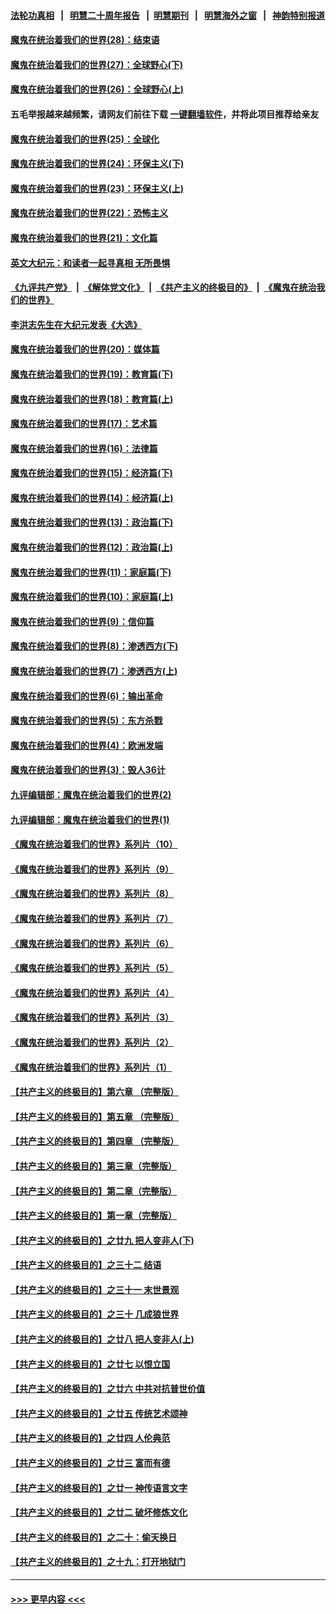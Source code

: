 #### [法轮功真相](https://github.com/gfw-breaker/truth/blob/master/README.md?t=0) &nbsp;&nbsp;|&nbsp;&nbsp; [明慧二十周年报告](https://github.com/gfw-breaker/mh-reports/blob/master/README.md?t=0) &nbsp;&nbsp;|&nbsp;&nbsp;[明慧期刊](https://github.com/gfw-breaker/mh-qikan) &nbsp;&nbsp;|&nbsp;&nbsp; [明慧海外之窗](https://github.com/gfw-breaker/mh-news/blob/master/README.md?t=0) &nbsp;&nbsp;|&nbsp;&nbsp; [神韵特别报道](https://github.com/gfw-breaker/mh-news/blob/master/shenyun.md?t=0)
#### [魔鬼在统治着我们的世界(28)：结束语](../pages/nsc422/n10936246.md?t=07100451) 
#### [魔鬼在统治着我们的世界(27)：全球野心(下)](../pages/nsc422/n10928319.md?t=07100451) 
#### [魔鬼在统治着我们的世界(26)：全球野心(上)](../pages/nsc422/n10900318.md?t=07100451) 
#### 五毛举报越来越频繁，请网友们前往下载 [一键翻墙软件](https://github.com/gfw-breaker/ssr-accounts)，并将此项目推荐给亲友
#### [魔鬼在统治着我们的世界(25)：全球化](../pages/nsc422/n10788205.md?t=07100451) 
#### [魔鬼在统治着我们的世界(24)：环保主义(下)](../pages/nsc422/n10695307.md?t=07100451) 
#### [魔鬼在统治着我们的世界(23)：环保主义(上)](../pages/nsc422/n10688613.md?t=07100451) 
#### [魔鬼在统治着我们的世界(22)：恐怖主义](../pages/nsc422/n10614727.md?t=07100451) 
#### [魔鬼在统治着我们的世界(21)：文化篇](../pages/nsc422/n10597706.md?t=07100451) 
#### [英文大纪元：和读者一起寻真相 无所畏惧](../pages/nsc422/n12542027.md?t=07100451) 
#### [《九评共产党》](https://github.com/begood0513/9ping.md/blob/master/README.md) &nbsp;|&nbsp; [《解体党文化》](../../../../jtdwh.md/blob/master/README.md)  &nbsp;|&nbsp; [《共产主义的终极目的》](../../../../gczydzjmd.md/blob/master/README.md) &nbsp;|&nbsp; [《魔鬼在统治我们的世界》](../../../../mgztzwmdsj.md/blob/master/README.md) 
#### [李洪志先生在大纪元发表《大选》](../pages/nsc422/n12534746.md?t=07100451) 
#### [魔鬼在统治着我们的世界(20)：媒体篇](../pages/nsc422/n10586579.md?t=07100451) 
#### [魔鬼在统治着我们的世界(19)：教育篇(下)](../pages/nsc422/n10564808.md?t=07100451) 
#### [魔鬼在统治着我们的世界(18)：教育篇(上)](../pages/nsc422/n10526970.md?t=07100451) 
#### [魔鬼在统治着我们的世界(17)：艺术篇](../pages/nsc422/n10499093.md?t=07100451) 
#### [魔鬼在统治着我们的世界(16)：法律篇](../pages/nsc422/n10485969.md?t=07100451) 
#### [魔鬼在统治着我们的世界(15)：经济篇(下)](../pages/nsc422/n10469975.md?t=07100451) 
#### [魔鬼在统治着我们的世界(14)：经济篇(上)](../pages/nsc422/n10457370.md?t=07100451) 
#### [魔鬼在统治着我们的世界(13)：政治篇(下)](../pages/nsc422/n10448270.md?t=07100451) 
#### [魔鬼在统治着我们的世界(12)：政治篇(上)](../pages/nsc422/n10444576.md?t=07100451) 
#### [魔鬼在统治着我们的世界(11)：家庭篇(下)](../pages/nsc422/n10440961.md?t=07100451) 
#### [魔鬼在统治着我们的世界(10)：家庭篇(上)](../pages/nsc422/n10435448.md?t=07100451) 
#### [魔鬼在统治着我们的世界(9)：信仰篇](../pages/nsc422/n10432159.md?t=07100451) 
#### [魔鬼在统治着我们的世界(8)：渗透西方(下)](../pages/nsc422/n10429603.md?t=07100451) 
#### [魔鬼在统治着我们的世界(7)：渗透西方(上)](../pages/nsc422/n10426013.md?t=07100451) 
#### [魔鬼在统治着我们的世界(6)：输出革命](../pages/nsc422/n10421536.md?t=07100451) 
#### [魔鬼在统治着我们的世界(5)：东方杀戮](../pages/nsc422/n10417707.md?t=07100451) 
#### [魔鬼在统治着我们的世界(4)：欧洲发端](../pages/nsc422/n10414890.md?t=07100451) 
#### [魔鬼在统治着我们的世界(3)：毁人36计](../pages/nsc422/n10411583.md?t=07100451) 
#### [九评编辑部：魔鬼在统治着我们的世界(2)](../pages/nsc422/n10410036.md?t=07100451) 
#### [九评编辑部：魔鬼在统治着我们的世界(1)](../pages/nsc422/n10406825.md?t=07100451) 
#### [《魔鬼在统治着我们的世界》系列片（10）](../pages/nsc422/n12292670.md?t=07100451) 
#### [《魔鬼在统治着我们的世界》系列片（9）](../pages/nsc422/n12290859.md?t=07100451) 
#### [《魔鬼在统治着我们的世界》系列片（8）](../pages/nsc422/n12287445.md?t=07100451) 
#### [《魔鬼在统治着我们的世界》系列片（7）](../pages/nsc422/n12283425.md?t=07100451) 
#### [《魔鬼在统治着我们的世界》系列片（6）](../pages/nsc422/n12282314.md?t=07100451) 
#### [《魔鬼在统治着我们的世界》系列片（5）](../pages/nsc422/n12281419.md?t=07100451) 
#### [《魔鬼在统治着我们的世界》系列片（4）](../pages/nsc422/n12274024.md?t=07100451) 
#### [《魔鬼在统治着我们的世界》系列片（3）](../pages/nsc422/n12271322.md?t=07100451) 
#### [《魔鬼在统治着我们的世界》系列片（2）](../pages/nsc422/n12269049.md?t=07100451) 
#### [《魔鬼在统治着我们的世界》系列片（1）](../pages/nsc422/n12267575.md?t=07100451) 
#### [【共产主义的终极目的】第六章 （完整版）](../pages/nsc422/n11428913.md?t=07100451) 
#### [【共产主义的终极目的】第五章 （完整版）](../pages/nsc422/n11428912.md?t=07100451) 
#### [【共产主义的终极目的】第四章 （完整版）](../pages/nsc422/n11428907.md?t=07100451) 
#### [【共产主义的终极目的】第三章（完整版）](../pages/nsc422/n11428848.md?t=07100451) 
#### [【共产主义的终极目的】第二章（完整版）](../pages/nsc422/n11428831.md?t=07100451) 
#### [【共产主义的终极目的】第一章（完整版）](../pages/nsc422/n11417651.md?t=07100451) 
#### [【共产主义的终极目的】之廿九 把人变非人(下)](../pages/nsc422/n11344140.md?t=07100451) 
#### [【共产主义的终极目的】之三十二 结语](../pages/nsc422/n11360535.md?t=07100451) 
#### [【共产主义的终极目的】之三十一 末世景观](../pages/nsc422/n11351129.md?t=07100451) 
#### [【共产主义的终极目的】之三十 几成狼世界](../pages/nsc422/n11348280.md?t=07100451) 
#### [【共产主义的终极目的】之廿八 把人变非人(上)](../pages/nsc422/n11340492.md?t=07100451) 
#### [【共产主义的终极目的】之廿七 以恨立国](../pages/nsc422/n11336944.md?t=07100451) 
#### [【共产主义的终极目的】之廿六 中共对抗普世价值](../pages/nsc422/n11324785.md?t=07100451) 
#### [【共产主义的终极目的】之廿五 传统艺术颂神](../pages/nsc422/n11296396.md?t=07100451) 
#### [【共产主义的终极目的】之廿四 人伦典范](../pages/nsc422/n11296397.md?t=07100451) 
#### [【共产主义的终极目的】之廿三 富而有德](../pages/nsc422/n11283598.md?t=07100451) 
#### [【共产主义的终极目的】之廿一 神传语言文字](../pages/nsc422/n11263265.md?t=07100451) 
#### [【共产主义的终极目的】之廿二 破坏修炼文化](../pages/nsc422/n11245728.md?t=07100451) 
#### [【共产主义的终极目的】之二十：偷天换日](../pages/nsc422/n11238846.md?t=07100451) 
#### [【共产主义的终极目的】之十九：打开地狱门](../pages/nsc422/n11206376.md?t=07100451) 

----
#### [ >>> 更早内容 <<< ](../indexes/nsc422-earlier.md)
